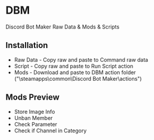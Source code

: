 # DBM
Discord Bot Maker Raw Data & Mods & Scripts

## Installation
- Raw Data - Copy raw and paste to Command raw data
- Script - Copy raw and paste to Run Script action
- Mods - Download and paste to DBM action folder ("\steamapps\common\Discord Bot Maker\actions")

## Mods Preview
- Store Image Info
- Unban Member
- Check Parameter
- Check if Channel in Category

